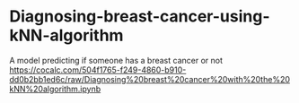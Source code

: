 # Diagnosing-breast-cancer-using-kNN-algorithm
A model predicting if someone has a breast cancer or not
https://cocalc.com/504f1765-f249-4860-b910-dd0b2bb1ed6c/raw/Diagnosing%20breast%20cancer%20with%20the%20kNN%20algorithm.ipynb 
